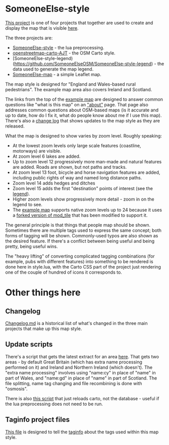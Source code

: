 SomeoneElse-style
=================
[This project](https://github.com/SomeoneElseOSM/SomeoneElse-style) is one of four projects that together are used to create and display the map that is visible [here](https://map.atownsend.org.uk/maps/map/map.html).

The three projects are:

* [SomeoneElse-style](https://github.com/SomeoneElseOSM/SomeoneElse-style) - the lua preprocessing.
* [openstreetmap-carto-AJT](https://github.com/SomeoneElseOSM/openstreetmap-carto-AJT) - the OSM Carto style.
* [SomeoneElse-style-legend)(https://github.com/SomeoneElseOSM/SomeoneElse-style-legend) - the data used to generate the map legend.
* [SomeoneElse-map](https://github.com/SomeoneElseOSM/SomeoneElse-map) - a simple Leaflet map.

The map style is designed for "England and Wales-based rural pedestrians".  The example map area also covers Ireland and Scotland.

The links from the top of the [example map](https://map.atownsend.org.uk/maps/map/map.html) are designed to answer common questions like "what is this map" on an ["about"](https://map.atownsend.org.uk/maps/map/about.html) page.  That page also addresses common questions about OSM-based maps (is it accurate and up to date, how do I fix it, what do people know about me if I use this map).  There's also a [change log](https://map.atownsend.org.uk/maps/map/changelog.html) that shows updates to the map style as they are released.

What the map is designed to show varies by zoom level.  Roughly speaking:

* At the lowest zoom levels only large scale features (coastline, motorways) are visible.
* At zoom level 6 lakes are added.
* Up to zoom level 12 progressively more man-made and natural features are added.  Roads are shown, but not paths and tracks.
* At zoom level 13 foot, bicycle and horse navigation features are added, including public rights of way and named long distance paths.
* Zoom level 14 adds hedges and ditches
* Zoom level 15 adds the first "destination" points of interest (see the [legend](https://map.atownsend.org.uk/maps/map/map.html#zoom=15&lat=-24.99388&lon=135.18359)).
* Higher zoom levels show progressively more detail - zoom in on the legend to see.
* The [example map](https://map.atownsend.org.uk/maps/map/map.html) supports native zoom levels up to 24 because it uses a [forked version of mod_tile](https://github.com/SomeoneElseOSM/mod_tile/tree/zoom) that has been modified to support it.

The general principle is that things that people map should be shown.  Sometimes there are multiple tags used to express the same concept; both forms of tagging will be shown.  Commonly-used typos are also shown as the desired feature.  If there's a conflict between being useful and being pretty, being useful wins.

The "heavy lifting" of converting complicated tagging combinations (for example, pubs with different features) into something to be rendered is done here in style.lua, with the Carto CSS part of the project just rendering one of the couple of hundred of icons it corresponds to.

# Other things here

## Changelog

[Changelog.md](https://github.com/SomeoneElseOSM/SomeoneElse-style/blob/master/changelog.md) is a historical list of what's changed in the three main projects that make up this map style.

## Update scripts

There's a script that gets the latest extract for an area [here](https://github.com/SomeoneElseOSM/SomeoneElse-style/blob/master/update_render.sh).  That gets two areas - by default Great Britain (which has extra name processing performed on it) and Ireland and Northern Ireland (which doesn't). The "extra name processing" involves using "name:cy" in place of "name" in part of Wales, and "name:gd" in place of "name" in part of Scotland.  The file splitting, name tag changing and file recombining is done with "osmosis".

There is also [this script](https://github.com/SomeoneElseOSM/SomeoneElse-style/blob/master/update_carto.sh) that just reloads carto, not the database - useful if the lua preprocessing does not need to be run.

## Taginfo project files

[This file](https://github.com/SomeoneElseOSM/SomeoneElse-style/blob/master/taginfo.json) is designed to tell the [taginfo](https://github.com/taginfo/taginfo-projects) about the tags used within this map style.


